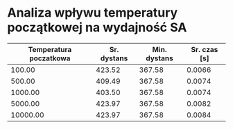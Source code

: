 # Analiza wpływu temperatury początkowej na wydajność SA

| Temperatura poczatkowa | Sr. dystans | Min. dystans | Sr. czas [s] |
| --- | --- | --- | --- |
| 100.00 | 423.52 | 367.58 | 0.0066 |
| 500.00 | 409.49 | 367.58 | 0.0074 |
| 1000.00 | 403.50 | 367.58 | 0.0074 |
| 5000.00 | 423.97 | 367.58 | 0.0082 |
| 10000.00 | 423.97 | 367.58 | 0.0084 |
